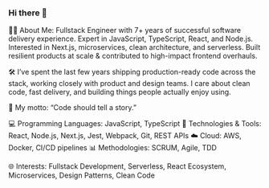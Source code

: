 ### Hi there 👋

<!--
**marialobillo/marialobillo** is a ✨ _special_ ✨ repository because its `README.md` (this file) appears on your GitHub profile.

Here are some ideas to get you started:

- 🔭 I’m currently working on ...
- 🌱 I’m currently learning ...
- 👯 I’m looking to collaborate on ...
- 🤔 I’m looking for help with ...
- 💬 Ask me about ...
- 📫 How to reach me: ...
- 😄 Pronouns: ...
- ⚡ Fun fact: ...
-->

👨‍💻 About Me: Fullstack Engineer with 7+ years of successful software delivery experience. Expert in JavaScript, TypeScript, React, and Node.js. Interested in Next.js, microservices, clean architecture, and serverless. Built resilient products at scale & contributed to high-impact frontend overhauls.

🛠️ I’ve spent the last few years shipping production-ready code across the stack, working closely with product and design teams. I care about clean code, fast delivery, and building things people actually enjoy using.

🚀 My motto: “Code should tell a story.”

💻 Programming Languages: JavaScript, TypeScript
🔧 Technologies & Tools: React, Node.js, Next.js, Jest, Webpack, Git, REST APIs
☁️ Cloud: AWS, Docker, CI/CD pipelines
📊 Methodologies: SCRUM, Agile, TDD

🌐 Interests: Fullstack Development, Serverless, React Ecosystem, Microservices, Design Patterns, Clean Code

